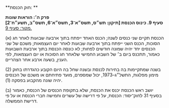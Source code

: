 **חוק הכנסת: **

**פרק ה׳: הוראות שונות**  
**סעיף 9. כינוס הכנסת [תיקון: תש״ס, תשס״א־3, תשס״א־6, תשס״ב, תשע״ח־2]**  
[מקור: סעיף 9. ](https://he.wikisource.org/wiki/חוק_הכנסת#סעיף_9)  

(א) הכנסת תקיים שני כנסים לשנה; הכנס האחד ייפתח בתוך ארבעה שבועות לאחר חג הסוכות, הכנס השני ייפתח בתוך ארבעה שבועות לאחר יום העצמאות; משכם של שני הכנסים יחד יהיה שמונה חודשים לפחות; לא כונסה הכנסת בתוך ארבעת השבועות כאמור, תתכנס ביום ב׳ של השבוע החמישי שלאחר חג הסוכות או יום העצמאות, לפי הענין, בשעה ארבע אחר הצהריים.

(2) בשנה שמתקיימות בה בחירות לכנסת ובשנה שחל בה היום הקובע כהגדרתו בחוק מימון מפלגות, התשל״ג–1973, יכול שמספרם, מועד פתיחתם או משכם של הכנסים יהיה שונה מהקבוע בפסקה (1).

(ב) יושב ראש הכנסת יכנס את הכנסת, שלא בתקופת הכנסים של הכנסת, כאמור בסעיף 31 לחוק־יסוד: הכנסת, על פי דרישה של עשרים וחמישה חברי הכנסת או על פי דרישת הממשלה.